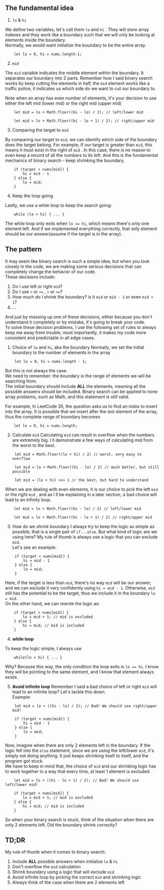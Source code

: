 ## The fundamental idea
1. `lo` & `hi`

We define two variables, let's call them `lo` and `hi` . They will store array indexes and they work like a boundary such that we will only be looking at elements inside the boundary.\
Normally, we would want initialize the boundary to be the entire array.


        let lo = 0, hi = nums.length-1;


2. `mid`

The `mid` variable indicates the middle element within the boundary. It separates our boundary into 2 parts. Remember how I said binary search works by keep cutting the elements in half, the `mid` element works like a traffic police, it indicates us which side do we want to cut our boundary to.

Note when an array has even number of elements, it's your decision to use either the left mid (lower mid) or the right mid (upper mid)

        let mid = lo + Math.floor((hi - lo) / 2); // left/lower mid

        let mid = lo + Math.floor((hi - lo + 1) / 2); // right/upper mid

3. Comparing the target to `mid`

By comparing our target to `mid`, we can identify which side of the boundary does the target belong. For example, If our target is greater than `mid`, this means it must exist in the right of `mid` . In this case, there is no reason to even keep a record of all the numbers to its left. And this is the fundamental mechanics of binary search - keep shrinking the boundary.

        if (target < nums[mid]) {
            hi = mid - 1
        } else {
            lo = mid; 
        }

4. Keep the loop going

Lastly, we use a while loop to keep the search going:

        while (lo < hi) { ... }

The while loop only exits when `lo == hi`, which means there's only one element left. And if we implemented everything correctly, that only element should be our answer(assume if the target is in the array).

## The pattern

It may seem like binary search is such a simple idea, but when you look closely in the code, we are making some serious decisions that can completely change the behavior of our code.  
These decisions include:

1. Do I use left or right `mid`?
2. Do I use `<` or `<=` , `>` or `>=`?
3. How much do I shrink the boundary? is it `mid` or `mid - 1` or even `mid + 1`?
4. ...

And just by messing up one of these decisions, either because you don't understand it completely or by mistake, it's going to break your code.\
To solve these decision problems, I use the following set of rules to always keep me away from trouble, most importantly, it makes my code more consistent and predictable in all edge cases.

1. Choice of `lo` and `hi`, aka the boundary
Normally, we set the initial boundary to the number of elements in the array

        let lo = 0, hi = nums.length - 1;

But this is not always the case.\
We need to remember: the boundary is the range of elements we will be searching from.\
The initial boundary should include **ALL** the elements, meaning all the possible answers should be included. Binary search can be applied to none array problems, such as Math, and this statement is still valid.

For example, In LeetCode 35, the question asks us to find an index to insert into the array.
It is possible that we insert after the last element of the array, thus the complete range of boundary becomes

        let lo = 0, hi = nums.length;

2. Calculate `mid`
Calculating `mid` can result in overflow when the numbers are extremely big. I ll demonstrate a few ways of calculating mid from the worst to the best.

        let mid = Math.floor((lo + hi) / 2) // worst, very easy to overflow

        let mid = lo + Math.floor((hi - lo) / 2) // much better, but still possible

        let mid = (lo + hi) >>> 1 // the best, but hard to understand

When we are dealing with even elements, it is our choice to pick the left `mid` or the right `mid` , and as I ll be explaining in a later section, a bad choice will lead to an infinity loop.

        let mid = lo + Math.floor((hi - lo) / 2) // left/lower mid

        let mid = lo + Math.floor((hi - lo + 1) / 2) // right/upper mid

3. How do we shrink boundary
I always try to keep the logic as simple as possible, that is a single pair of `if...else`. But what kind of logic are we using here? My rule of thumb is always use a logic that you can exclude `mid`.\
Let's see an example:

        if (target < nums[mid]) {
            hi = mid - 1
        } else {
            lo = mid; 
        }

Here, if the target is less than `mid`, there's no way `mid` will be our answer, and we can exclude it very confidently using `hi = mid - 1`. Otherwise, `mid` still has the potential to be the target, thus we include it in the boundary `lo = mid`.\
On the other hand, we can rewrite the logic as:

        if (target > nums[mid]) {
            lo = mid + 1; // mid is excluded
        } else {
            hi = mid; // mid is included
        }
4. **while loop**

To keep the logic simple, I always use

        while(lo < hi) { ... }
Why? Because this way, the only condition the loop exits is `lo == hi`. I know they will be pointing to the same element, and I know that element always exists.

5. **Avoid infinite loop**
Remember I said a bad choice of left or right `mid` will lead to an infinite loop? Let's tackle this down.\
Example:

        let mid = lo + ((hi - lo) / 2); // Bad! We should use right/upper mid!

        if (target < nums[mid]) {
            hi = mid - 1
        } else {
            lo = mid; 
        }
Now, imagine when there are only 2 elements left in the boundary. If the logic fell into the `else` statement, since we are using the left/lower `mid`, it's simply not doing anything. It just keeps shrinking itself to itself, and the program got stuck.\
We have to keep in mind that, the choice of `mid` and our shrinking logic has to work together in a way that every time, at least 1 element is excluded.

        let mid = lo + ((hi - lo + 1) / 2); // Bad! We should use left/lower mid!

        if (target > nums[mid]) {
            lo = mid + 1; // mid is excluded
        } else {
            hi = mid; // mid is included
        }
So when your binary search is stuck, think of the situation when there are only 2 elements left. Did the boundary shrink correctly?

## TD;DR
My rule of thumb when it comes to binary search:

1. Include **ALL** possible answers when initialize `lo` & `hi`
2. Don't overflow the `mid` calculation
3. Shrink boundary using a logic that will exclude `mid`
4. Avoid infinite loop by picking the correct `mid` and shrinking logic
4. Always think of the case when there are 2 elements left